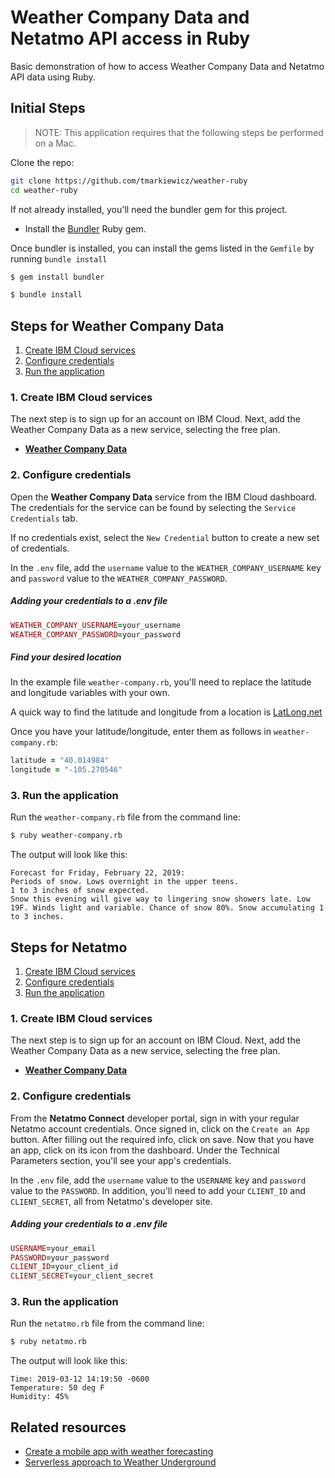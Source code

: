 # Weather Company Data and Netatmo API access in Ruby

Basic demonstration of how to access Weather Company Data and Netatmo API data using Ruby.

## Initial Steps
> NOTE: This application requires that the following steps be performed on a Mac.

Clone the repo:

```bash
git clone https://github.com/tmarkiewicz/weather-ruby
cd weather-ruby
```

If not already installed, you'll need the bundler gem for this project.

* Install the [Bundler](https://bundler.io/) Ruby gem.

Once bundler is installed, you can install the gems listed in the `Gemfile` by running `bundle install`

``` bash
$ gem install bundler
```

``` bash
$ bundle install
```

## Steps for Weather Company Data

1. [Create IBM Cloud services](#2-create-ibm-cloud-services)
1. [Configure credentials](#3-configure-credentials)
1. [Run the application](#4-run-the-application)

### 1. Create IBM Cloud services
The next step is to sign up for an account on IBM Cloud. Next, add the Weather Company Data as a new service, selecting the free plan.

* [**Weather Company Data**](https://cloud.ibm.com/catalog/services/weather-company-data)

### 2. Configure credentials

Open the **Weather Company Data** service from the IBM Cloud dashboard. The credentials for the service can be found by selecting the `Service Credentials` tab.

If no credentials exist, select the `New Credential` button to create a new set of credentials.

In the `.env` file, add the `username` value to the `WEATHER_COMPANY_USERNAME` key and `password` value to the `WEATHER_COMPANY_PASSWORD`.

##### Adding your credentials to a .env file
``` ruby
WEATHER_COMPANY_USERNAME=your_username
WEATHER_COMPANY_PASSWORD=your_password
```

##### Find your desired location
In the example file `weather-company.rb`, you'll need to replace the latitude and longitude variables with your own.

A quick way to find the latitude and longitude from a location is [LatLong.net](https://www.latlong.net/)

Once you have your latitude/longitude, enter them as follows in `weather-company.rb`:

``` ruby
latitude = "40.014984"
longitude = "-105.270546"
```

### 3. Run the application

Run the `weather-company.rb` file from the command line:

``` bash
$ ruby weather-company.rb
```

The output will look like this:

```
Forecast for Friday, February 22, 2019:
Periods of snow. Lows overnight in the upper teens.
1 to 3 inches of snow expected.
Snow this evening will give way to lingering snow showers late. Low 19F. Winds light and variable. Chance of snow 80%. Snow accumulating 1 to 3 inches.
```

## Steps for Netatmo

1. [Create IBM Cloud services](#2-create-ibm-cloud-services)
1. [Configure credentials](#3-configure-credentials)
1. [Run the application](#4-run-the-application)

### 1. Create IBM Cloud services
The next step is to sign up for an account on IBM Cloud. Next, add the Weather Company Data as a new service, selecting the free plan.

* [**Weather Company Data**](https://cloud.ibm.com/catalog/services/weather-company-data)

### 2. Configure credentials

From the **Netatmo Connect** developer portal, sign in with your regular Netatmo account credentials. Once signed in, click on the `Create an App` button. After filling out the required info, click on save. Now that you have an app, click on its icon from the dashboard. Under the Technical Parameters section, you'll see your app's credentials.

In the `.env` file, add the `username` value to the `USERNAME` key and `password` value to the `PASSWORD`. In addition, you'll need to add your `CLIENT_ID` and `CLIENT_SECRET`, all from Netatmo's developer site.

##### Adding your credentials to a .env file
``` ruby
USERNAME=your_email
PASSWORD=your_password
CLIENT_ID=your_client_id
CLIENT_SECRET=your_client_secret
```

### 3. Run the application

Run the `netatmo.rb` file from the command line:

``` bash
$ ruby netatmo.rb
```

The output will look like this:

```
Time: 2019-03-12 14:19:50 -0600
Temperature: 50 deg F
Humidity: 45%
```

## Related resources
* [Create a mobile app with weather forecasting](https://ibm.biz/BdzFna)
* [Serverless approach to Weather Underground](https://ibm.biz/BdzFnL)
